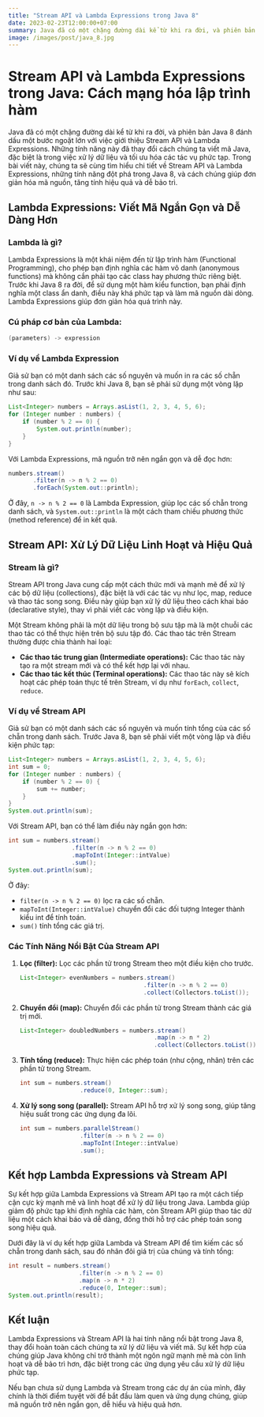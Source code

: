 ```yaml
---
title: "Stream API và Lambda Expressions trong Java 8"
date: 2023-02-23T12:00:00+07:00
summary: Java đã có một chặng đường dài kể từ khi ra đời, và phiên bản Java 8 đánh dấu một bước ngoặt lớn với việc giới thiệu Stream API và Lambda Expressions. Những tính năng này đã thay đổi cách chúng ta viết mã Java, đặc biệt là trong việc xử lý dữ liệu và tối ưu hóa các tác vụ phức tạp. Trong bài viết này, chúng ta sẽ cùng tìm hiểu chi tiết về Stream API và Lambda Expressions, những tính năng đột phá trong Java 8, và cách chúng giúp đơn giản hóa mã nguồn, tăng tính hiệu quả và dễ bảo trì.
image: /images/post/java_8.jpg 
---
```


# Stream API và Lambda Expressions trong Java: Cách mạng hóa lập trình hàm

Java đã có một chặng đường dài kể từ khi ra đời, và phiên bản Java 8 đánh dấu một bước ngoặt lớn với việc giới thiệu Stream API và Lambda Expressions. Những tính năng này đã thay đổi cách chúng ta viết mã Java, đặc biệt là trong việc xử lý dữ liệu và tối ưu hóa các tác vụ phức tạp. Trong bài viết này, chúng ta sẽ cùng tìm hiểu chi tiết về Stream API và Lambda Expressions, những tính năng đột phá trong Java 8, và cách chúng giúp đơn giản hóa mã nguồn, tăng tính hiệu quả và dễ bảo trì.

## Lambda Expressions: Viết Mã Ngắn Gọn và Dễ Dàng Hơn

### Lambda là gì?
Lambda Expressions là một khái niệm đến từ lập trình hàm (Functional Programming), cho phép bạn định nghĩa các hàm vô danh (anonymous functions) mà không cần phải tạo các class hay phương thức riêng biệt. Trước khi Java 8 ra đời, để sử dụng một hàm kiểu function, bạn phải định nghĩa một class ẩn danh, điều này khá phức tạp và làm mã nguồn dài dòng. Lambda Expressions giúp đơn giản hóa quá trình này.
### Cú pháp cơ bản của Lambda:
```java
(parameters) -> expression
```

### Ví dụ về Lambda Expression
Giả sử bạn có một danh sách các số nguyên và muốn in ra các số chẵn trong danh sách đó. Trước khi Java 8, bạn sẽ phải sử dụng một vòng lặp như sau:

```java
List<Integer> numbers = Arrays.asList(1, 2, 3, 4, 5, 6);
for (Integer number : numbers) {
    if (number % 2 == 0) {
        System.out.println(number);
    }
}
```

Với Lambda Expressions, mã nguồn trở nên ngắn gọn và dễ đọc hơn:

```java
numbers.stream()
       .filter(n -> n % 2 == 0)
       .forEach(System.out::println);
```

Ở đây, `n -> n % 2 == 0` là Lambda Expression, giúp lọc các số chẵn trong danh sách, và `System.out::println` là một cách tham chiếu phương thức (method reference) để in kết quả.

## Stream API: Xử Lý Dữ Liệu Linh Hoạt và Hiệu Quả

### Stream là gì?
Stream API trong Java cung cấp một cách thức mới và mạnh mẽ để xử lý các bộ dữ liệu (collections), đặc biệt là với các tác vụ như lọc, map, reduce và thao tác song song. Điều này giúp bạn xử lý dữ liệu theo cách khai báo (declarative style), thay vì phải viết các vòng lặp và điều kiện.

Một Stream không phải là một dữ liệu trong bộ sưu tập mà là một chuỗi các thao tác có thể thực hiện trên bộ sưu tập đó. Các thao tác trên Stream thường được chia thành hai loại:

- **Các thao tác trung gian (Intermediate operations):** Các thao tác này tạo ra một stream mới và có thể kết hợp lại với nhau.
- **Các thao tác kết thúc (Terminal operations):** Các thao tác này sẽ kích hoạt các phép toán thực tế trên Stream, ví dụ như `forEach`, `collect`, `reduce`.

### Ví dụ về Stream API
Giả sử bạn có một danh sách các số nguyên và muốn tính tổng của các số chẵn trong danh sách. Trước Java 8, bạn sẽ phải viết một vòng lặp và điều kiện phức tạp:

```java
List<Integer> numbers = Arrays.asList(1, 2, 3, 4, 5, 6);
int sum = 0;
for (Integer number : numbers) {
    if (number % 2 == 0) {
        sum += number;
    }
}
System.out.println(sum);
```

Với Stream API, bạn có thể làm điều này ngắn gọn hơn:

```java
int sum = numbers.stream()
                  .filter(n -> n % 2 == 0)
                  .mapToInt(Integer::intValue)
                  .sum();
System.out.println(sum);
```

Ở đây:
- `filter(n -> n % 2 == 0)` lọc ra các số chẵn.
- `mapToInt(Integer::intValue)` chuyển đổi các đối tượng Integer thành kiểu int để tính toán.
- `sum()` tính tổng các giá trị.

### Các Tính Năng Nổi Bật Của Stream API

1. **Lọc (filter):** Lọc các phần tử trong Stream theo một điều kiện cho trước.
   ```java
   List<Integer> evenNumbers = numbers.stream()
                                      .filter(n -> n % 2 == 0)
                                      .collect(Collectors.toList());
   ```

2. **Chuyển đổi (map):** Chuyển đổi các phần tử trong Stream thành các giá trị mới.
   ```java
   List<Integer> doubledNumbers = numbers.stream()
                                         .map(n -> n * 2)
                                         .collect(Collectors.toList());
   ```

3. **Tính tổng (reduce):** Thực hiện các phép toán (như cộng, nhân) trên các phần tử trong Stream.
   ```java
   int sum = numbers.stream()
                    .reduce(0, Integer::sum);
   ```

4. **Xử lý song song (parallel):** Stream API hỗ trợ xử lý song song, giúp tăng hiệu suất trong các ứng dụng đa lõi.
   ```java
   int sum = numbers.parallelStream()
                    .filter(n -> n % 2 == 0)
                    .mapToInt(Integer::intValue)
                    .sum();
   ```

## Kết hợp Lambda Expressions và Stream API
Sự kết hợp giữa Lambda Expressions và Stream API tạo ra một cách tiếp cận cực kỳ mạnh mẽ và linh hoạt để xử lý dữ liệu trong Java. Lambda giúp giảm độ phức tạp khi định nghĩa các hàm, còn Stream API giúp thao tác dữ liệu một cách khai báo và dễ dàng, đồng thời hỗ trợ các phép toán song song hiệu quả.

Dưới đây là ví dụ kết hợp giữa Lambda và Stream API để tìm kiếm các số chẵn trong danh sách, sau đó nhân đôi giá trị của chúng và tính tổng:

```java
int result = numbers.stream()
                    .filter(n -> n % 2 == 0)
                    .map(n -> n * 2)
                    .reduce(0, Integer::sum);
System.out.println(result);
```

## Kết luận
Lambda Expressions và Stream API là hai tính năng nổi bật trong Java 8, thay đổi hoàn toàn cách chúng ta xử lý dữ liệu và viết mã. Sự kết hợp của chúng giúp Java không chỉ trở thành một ngôn ngữ mạnh mẽ mà còn linh hoạt và dễ bảo trì hơn, đặc biệt trong các ứng dụng yêu cầu xử lý dữ liệu phức tạp.

Nếu bạn chưa sử dụng Lambda và Stream trong các dự án của mình, đây chính là thời điểm tuyệt vời để bắt đầu làm quen và ứng dụng chúng, giúp mã nguồn trở nên ngắn gọn, dễ hiểu và hiệu quả hơn.
